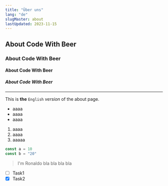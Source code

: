 ```yaml
---
title: "Über uns"
lang: "de"
slugMaster: about
lastUpdated: 2023-11-15
---
```


## About Code With Beer
### About Code With Beer
#### About Code With Beer
##### About Code With Beer
---

This is **the** `English` _version_ of the <a>about page</a>.

- aaaa
- aaaa
- aaaa
1. aaaa
2. aaaa
3. aaaaa

```jsx
const a = 10
const b = "20"
```

> I'm Ronaldo bla bla bla bla
- [ ] Task1 
- [x] Task2
